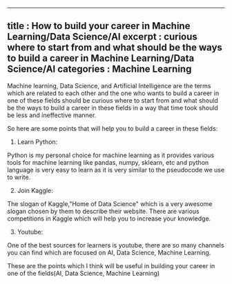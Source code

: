 
----
title : How to build your career in Machine Learning/Data Science/AI
excerpt :  curious where to start from and what should be the ways to build a career in Machine Learning/Data Science/AI
categories : Machine Learning
----

Machine learning, Data Science, and Artificial Intelligence are the terms which are related to each other and the one who wants to build a career in one of these fields should be curious where to start from and what should be the ways to build a career in these fields in a way that time took should be less and ineffective manner.

So here are some points that will help you to build a career in these fields:

1) Learn Python:

Python is my personal choice for machine learning as it provides various tools for machine learning like pandas, numpy, sklearn, etc
and python language is very easy to learn as it is very similar to the pseudocode we use to write.

2) Join Kaggle:
 
The slogan of Kaggle,"Home of Data Science" which is a very awesome slogan chosen by them to describe their website. There are various competitions in Kaggle which will help you to increase your knowledge.

3) Youtube:

One of the best sources for learners is youtube, there are so many channels you can find which are focused on AI, Data Science, Machine Learning.

These are the points which I think will be useful in building your career in one of the fields(AI, Data Science, Machine Learning)

